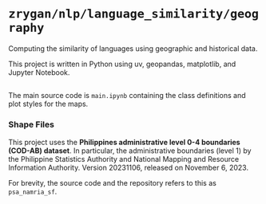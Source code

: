 # `zrygan/nlp/language_similarity/geography`

Computing the similarity of languages using geographic and historical data.

This project is written in Python using uv, geopandas, matplotlib, and Jupyter Notebook.

##

The main source code is `main.ipynb` containing the class definitions and plot styles for
the maps.

### Shape Files

This project uses the **Philippines administrative level 0-4 boundaries (COD-AB) dataset**.
In particular, the administrative boundaries (level 1) by the Philippine Statistics Authority
and National Mapping and Resource Information Authority. Version 20231106, released on
November 6, 2023.

For brevity, the source code and the repository refers to this as `psa_namria_sf`.
